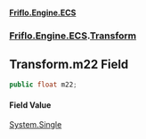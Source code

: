#### [Friflo.Engine.ECS](index.md 'index')
### [Friflo.Engine.ECS](Friflo.Engine.ECS.md 'Friflo.Engine.ECS').[Transform](Transform.md 'Friflo.Engine.ECS.Transform')

## Transform.m22 Field

```csharp
public float m22;
```

#### Field Value
[System.Single](https://docs.microsoft.com/en-us/dotnet/api/System.Single 'System.Single')